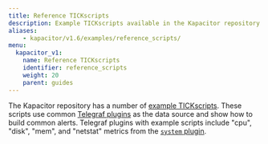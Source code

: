 ```yaml
---
title: Reference TICKscripts
description: Example TICKscripts available in the Kapacitor repository.
aliases:
    - kapacitor/v1.6/examples/reference_scripts/
menu:
  kapacitor_v1:
    name: Reference TICKscripts
    identifier: reference_scripts
    weight: 20
    parent: guides
---
```


The Kapacitor repository has a number of [example TICKscripts](https://github.com/influxdata/kapacitor/tree/master/examples/telegraf).
These scripts use common [Telegraf plugins](https://github.com/influxdata/telegraf/tree/master/plugins/inputs)
as the data source and show how to build common alerts.
Telegraf plugins with example scripts include "cpu", "disk", "mem", and
"netstat" metrics from the [`system` plugin](https://github.com/influxdata/telegraf/tree/master/plugins/inputs/system).
